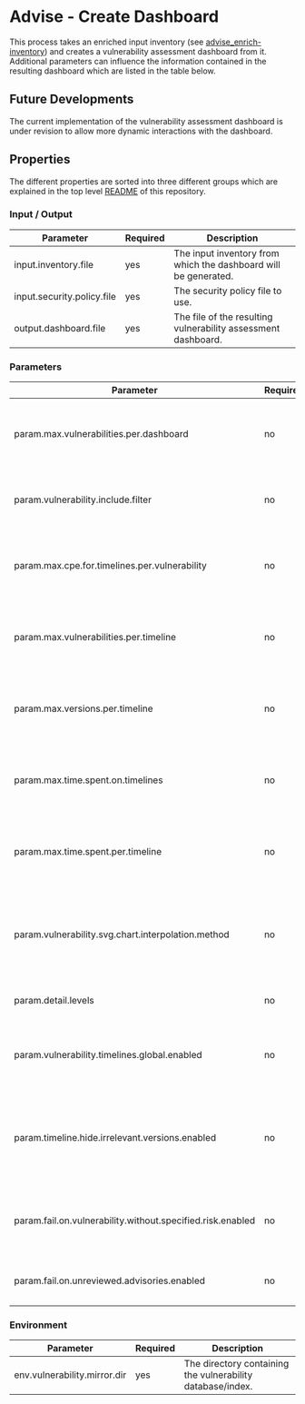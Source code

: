 # Advise - Create Dashboard

This process takes an enriched input inventory (see [advise_enrich-inventory](advise_enrich-inventory.md)) and creates 
a vulnerability assessment dashboard from it. Additional parameters can influence the information contained in the 
resulting dashboard which are listed in the table below.

## Future Developments

The current implementation of the vulnerability assessment dashboard is under revision to allow more dynamic interactions with 
the dashboard.

## Properties

The different properties are sorted into three different groups which are explained in the top level [README](../../README.md)
of this repository.

### Input / Output
| Parameter                                     | Required | Description                                                                      |
|-----------------------------------------------|----------|----------------------------------------------------------------------------------|
| input.inventory.file                          | yes      | The input inventory from which the dashboard will be generated.                  |
| input.security.policy.file                    | yes      | The security policy file to use.                                                 |
| output.dashboard.file                         | yes      | The file of the resulting vulnerability assessment dashboard.                    |

### Parameters
| Parameter                                                  | Required | Description                                                                      |
|------------------------------------------------------------|----------|----------------------------------------------------------------------------------|
| param.max.vulnerabilities.per.dashboard                    | no       | Maximum number of vulnerabilities to display in the dashboard.                   | 
| param.vulnerability.include.filter                         | no       | A filter expression to include only specific vulnerabilities.                    |
| param.max.cpe.for.timelines.per.vulnerability              | no       | Maximum number of CPEs shown per vulnerability timeline.                         |
| param.max.vulnerabilities.per.timeline                     | no       | Maximum number of vulnerabilities to display in a single timeline.               |
| param.max.versions.per.timeline                            | no       | Maximum number of software versions to display in a timeline.                    |
| param.max.time.spent.on.timelines                          | no       | Global time limit (in seconds) for generating all vulnerability timelines.       |
| param.max.time.spent.per.timeline                          | no       | Time limit (in seconds) for generating a single vulnerability timeline.          |
| param.vulnerability.svg.chart.interpolation.method         | no       | The interpolation method used for SVG charts (e.g. LINEAR, BASE-METRICS).        |
| param.detail.levels                                        | no       | Controls the level of detail included.                                           |
| param.vulnerability.timelines.global.enabled               | no       | Enables or disables generation of vulnerability timelines globally.              |
| param.timeline.hide.irrelevant.versions.enabled            | no       | Hides software versions in timelines that are not affected by the vulnerability. |
| param.fail.on.vulnerability.without.specified.risk.enabled | no       | Fails the build if a vulnerability has no specified risk rating.                 |
| param.fail.on.unreviewed.advisories.enabled                | no       | Fails the build if advisories have not been reviewed.                            |

### Environment
| Parameter                                          | Required | Description                                                                      |
|----------------------------------------------------|----------|----------------------------------------------------------------------------------|
| env.vulnerability.mirror.dir                       | yes      | The directory containing the vulnerability database/index.                       |

